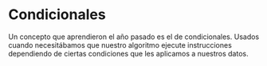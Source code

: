 # Condicionales
Un concepto que aprendieron el año pasado es el de condicionales. Usados cuando necesitábamos que nuestro algoritmo ejecute instrucciones dependiendo de ciertas condiciones que les aplicamos a nuestros datos.